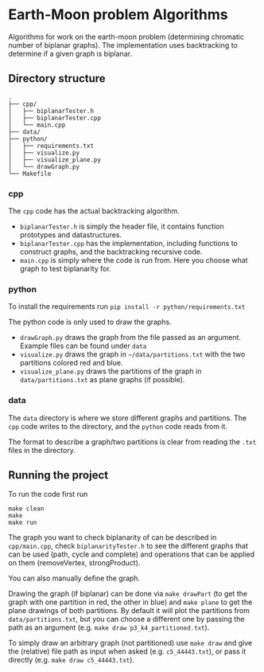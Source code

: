 # Earth-Moon problem Algorithms
Algorithms for work on the earth-moon problem (determining chromatic number of biplanar graphs).
The implementation uses backtracking to determine if a given graph is biplanar.

## Directory structure
```
.
├── cpp/
│   ├── biplanarTester.h
│   ├── biplanarTester.cpp
│   └── main.cpp
├── data/
├── python/
│   ├── requirements.txt
│   ├── visualize.py
│   ├── visualize_plane.py
│   └── drawGraph.py
└── Makefile
```

### cpp
The `cpp` code has the actual backtracking algorithm.
 - `biplanarTester.h` is simply the header file, it contains function prototypes and datastructures.
 - `biplanarTester.cpp` has the implementation, including functions to construct graphs, and the backtracking recursive code.
 - `main.cpp` is simply where the code is run from. Here you choose what graph to test biplanarity for.

### python
To install the requirements run `pip install -r python/requirements.txt`

The python code is only used to draw the graphs.
  - `drawGraph.py` draws the graph from the file passed as an argument. Example files can be found under `data`
  - `visualize.py` draws the graph in `~/data/partitions.txt` with the two partitions colored red and blue.
  - `visualize_plane.py` draws the partitions of the graph in `data/partitions.txt` as plane graphs (if possible).

### data
The `data` directory is where we store different graphs and partitions.
The `cpp` code writes to the directory, and the `python` code reads from it.

The format to describe a graph/two partitions is clear from reading the `.txt` files in the directory.

## Running the project

To run the code first run 
```
make clean 
make 
make run
```
The graph you want to check biplanarity of can be described in `cpp/main.cpp`, check `biplanarityTester.h` 
to see the different graphs that can be used (path, cycle and complete) and operations 
that can be applied on them (removeVertex, strongProduct).

You can also manually define the graph.

Drawing the graph (if biplanar) can be done via `make drawPart` (to get the graph with one partition in red, the other in blue) 
and `make plane` to get the plane drawings of both partitions.
By default it will plot the partitions from `data/partitions.txt`, but you can choose a different one by passing 
the path as an argument (e.g. `make draw p3_k4_partitioned.txt`).

To simply draw an arbitrary graph (not partitioned) use `make draw` and give the (relative) file path as input when asked
(e.g. `c5_44443.txt`), or pass it directly (e.g. `make draw c5_44443.txt`).

